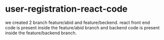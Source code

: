 # user-registration-react-code
we created 2 branch feature/abid and feature/beckend.
react front end code is present inside the feature/abid branch and
backend code is present inside the feature/backend branch.


